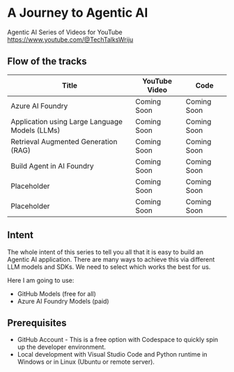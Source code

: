 # A Journey to Agentic AI
Agentic AI Series of Videos for YouTube https://www.youtube.com/@TechTalksWriju

## Flow of the tracks

| Title | YouTube Video | Code |
| ----- | ----- | ----- |
| Azure AI Foundry | Coming Soon | Coming Soon |
| Application using Large Language Models (LLMs) | Coming Soon | Coming Soon |
| Retrieval Augmented Generation (RAG) | Coming Soon | Coming Soon |
| Build Agent in AI Foundry | Coming Soon | Coming Soon |
| Placeholder | Coming Soon | Coming Soon |
| Placeholder | Coming Soon | Coming Soon |

## Intent
The whole intent of this series to tell you all that it is easy to build an Agentic AI application. There are many ways to achieve this via different LLM models and SDKs. We need to select which works the best for us. 

Here I am going to use:
- GitHub Models (free for all)
- Azure AI Foundry Models (paid)
<!-- - Local Models (running locally with GPU) -->

## Prerequisites
- GitHub Account - This is a free option with Codespace to quickly spin up the developer environment. 
- Local development with Visual Studio Code and Python runtime in Windows or in Linux (Ubuntu or remote server).



